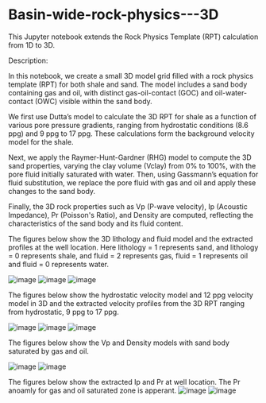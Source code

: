 # Basin-wide-rock-physics---3D



This Jupyter notebook extends the Rock Physics Template (RPT) calculation from 1D to 3D.

Description:

In this notebook, we create a small 3D model grid filled with a rock physics template (RPT) for both shale and sand. The model includes a sand body containing gas and oil, with distinct gas-oil-contact (GOC) and oil-water-contact (OWC) visible within the sand body.

We first use Dutta’s model to calculate the 3D RPT for shale as a function of various pore pressure gradients, ranging from hydrostatic conditions (8.6 ppg) and 9 ppg to 17 ppg. These calculations form the background velocity model for the shale.

Next, we apply the Raymer-Hunt-Gardner (RHG) model to compute the 3D sand properties, varying the clay volume (Vclay) from 0% to 100%, with the pore fluid initially saturated with water. Then, using Gassmann’s equation for fluid substitution, we replace the pore fluid with gas and oil and apply these changes to the sand body.

Finally, the 3D rock properties such as Vp (P-wave velocity), Ip (Acoustic Impedance), Pr (Poisson's Ratio), and Density are computed, reflecting the characteristics of the sand body and its fluid content.

The figures below show the 3D lithology and fluid model and the extracted profiles at the well location. Here lithology = 1 represents sand, and lithology = 0 represents shale, and fluid = 2 represents gas, fluid = 1 represents oil and fluid = 0 represents water.

![image](https://github.com/user-attachments/assets/9d727591-084e-4577-865f-e28041ce7b84)
![image](https://github.com/user-attachments/assets/9f4f7df9-10ae-4fd2-8a7f-1ffb2ab4115d)
![image](https://github.com/user-attachments/assets/0ae3e22c-8ab4-4921-ad44-903f06a864e3)

The figures below show the hydrostatic velocity model and 12 ppg velocity model in 3D and the extracted velocity profiles from the 3D RPT ranging from hydrostatic, 9 ppg to 17 ppg.

![image](https://github.com/user-attachments/assets/c1f692a8-9018-428b-be94-7780bd833d57)
![image](https://github.com/user-attachments/assets/93108398-cf2e-4c7a-9263-7e45d64d469b)
![image](https://github.com/user-attachments/assets/54a18499-7a47-4b87-acde-694f75db9f9e)

The figures below show the Vp and Density models with sand body saturated by gas and oil.

![image](https://github.com/user-attachments/assets/bcd50b9f-28ab-467a-809d-ccc5c4d92af1)
![image](https://github.com/user-attachments/assets/411dfeeb-3d3a-4fbb-a1c2-3bb260f42847)

The figures below show the extracted Ip and Pr at well location. The Pr anoamly for gas and oil saturated zone is apperant.
![image](https://github.com/user-attachments/assets/d45042b3-fc8f-48b6-9781-7fb2ba8cc3ec)
![image](https://github.com/user-attachments/assets/9eea8e35-5651-4fad-933a-eca73a9baa90)
